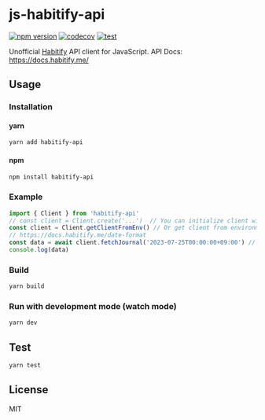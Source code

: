 # js-habitify-api

[![npm version](https://badge.fury.io/js/habitify-api.svg)](https://badge.fury.io/js/habitify-api)
[![codecov](https://codecov.io/gh/kitsuyui/js-habitify-api/branch/main/graph/badge.svg?token=PICSCVEEKZ)](https://codecov.io/gh/kitsuyui/js-habitify-api)
[![test](https://github.com/kitsuyui/js-habitify-api/actions/workflows/test.yml/badge.svg)](https://github.com/kitsuyui/js-habitify-api/actions/workflows/test.yml)

Unofficial [Habitify](https://www.habitify.me/) API client for JavaScript.
API Docs: https://docs.habitify.me/

## Usage

### Installation

#### yarn

```sh
yarn add habitify-api
```

#### npm

```sh
npm install habitify-api
```

### Example

```js
import { Client } from 'habitify-api'
// const client = Client.create('...')  // You can initialize client with token
const client = Client.getClientFromEnv() // Or get client from environment variables HABITIFY_API_TOKEN
// https://docs.habitify.me/date-format
const data = await client.fetchJournal('2023-07-25T00:00:00+09:00') // fetch journal of 2023-07-25
console.log(data)
```

### Build

```sh
yarn build
```

### Run with development mode (watch mode)

```sh
yarn dev
```

## Test

```sh
yarn test
```

## License

MIT
